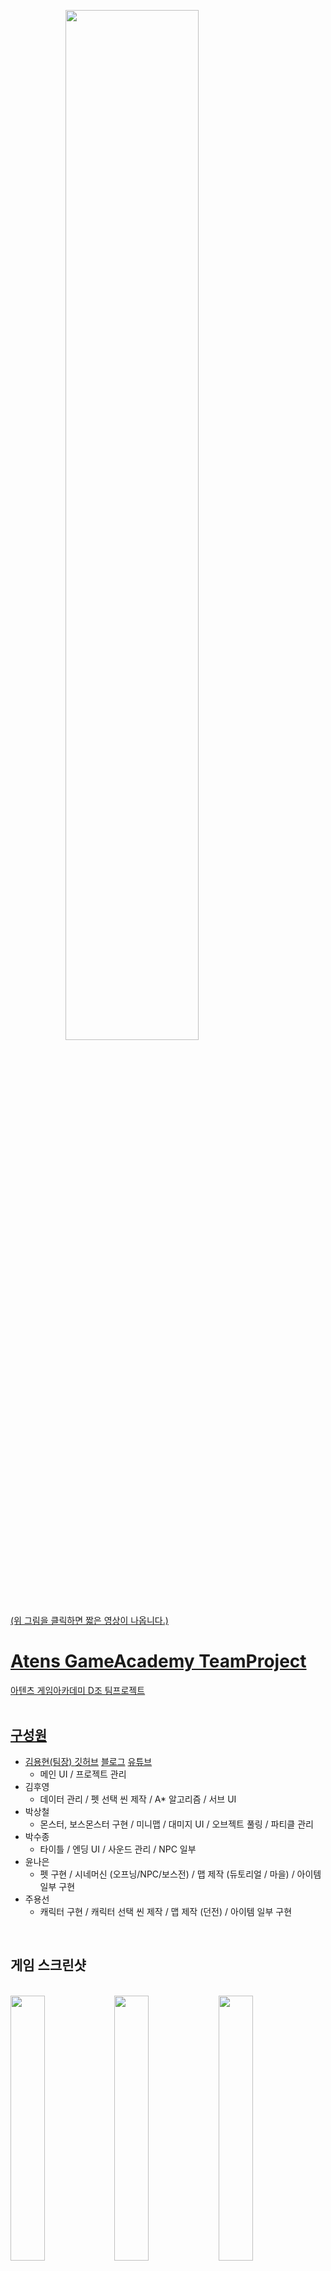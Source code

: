 <!--<img src="https://capsule-render.vercel.app/api?type=waving&color=gradient&customColorList=1,50&height=150&section=header&text=Dinosaur%World&fontSize=40&fontAlign=20&fontAlignY=30&fontColor=ffffff"/>-->

<!--<hr width=66.5% border=none;/>-->

<a href="https://www.youtube.com/watch?v=vOQgDTH6m5A" target="_blank"><img src="https://user-images.githubusercontent.com/64481653/209466340-256dae25-f768-41cf-924c-38549625d4f3.png" style="display: block; margin: 0 auto; width:65%; height:65%;"/>
<br>

(위 그림을 클릭하면 짧은 영상이 나옵니다.)

# Atens GameAcademy TeamProject
아텐츠 게임아카데미 D조 팀프로젝트
<br>
<br>
## 구성원
+ 김용현(팀장) [깃허브](https://github.com/Hungry-Troll) [블로그](https://blog.naver.com/i_am_gamer) [유튜브](https://www.youtube.com/channel/UC1vY8HLaBPPzphSV4-8ZcLw)
  + 메인 UI / 프로젝트 관리
+ 김후영
  + 데이터 관리 / 펫 선택 씬 제작 / A* 알고리즘 / 서브 UI
+ 박상철
  + 몬스터, 보스몬스터 구현 / 미니맵 / 대미지 UI / 오브젝트 풀링 / 파티클 관리
+ 박수종
  + 타이틀 / 엔딩 UI / 사운드 관리 / NPC 일부
+ 윤나은
  + 펫 구현 / 시네머신 (오프닝/NPC/보스전) / 맵 제작 (듀토리얼 / 마을) / 아이템 일부 구현
+ 주용선
  + 캐릭터 구현 / 캐릭터 선택 씬 제작 / 맵 제작 (던전) / 아이템 일부 구현
<br>

## 게임 스크린샷
<br>
<div>
<section>
<img src="https://user-images.githubusercontent.com/64481653/209461367-feae015c-7830-4ca0-bd80-3d80ef03f583.PNG" style="float: left;  width:33%; height:33%;"/>
<img src="https://user-images.githubusercontent.com/64481653/209461348-46100877-4827-402e-a982-6cc5036a4cd4.PNG" style="float: left; width:33%; height:33%;"/>
</section>
<section>
<img src="https://user-images.githubusercontent.com/64481653/209461350-544334a3-53de-4efc-afbf-28db09eaf033.PNG" style="float: left; width:33%; height:33%;"/>
<img src="https://user-images.githubusercontent.com/64481653/209461346-58289a75-110c-47db-9252-ab3d2b777933.PNG" style="float: left; width:33%; height:33%;"/>
</section>
<section>
<img src="https://user-images.githubusercontent.com/64481653/209461353-797b7306-95bc-4c39-9f2f-f15f948f7d54.PNG" style="float: left; width:33%; height:33%;"/>
<img src="https://user-images.githubusercontent.com/64481653/209461352-617fc0f3-95b1-4073-9425-07ecb7d488ac.PNG" style="float: left; width:33%; height:33%;"/>
</section>
<section>
<img src="https://user-images.githubusercontent.com/64481653/209461366-0775dc16-88c8-44f5-91a1-34190e02d236.PNG" style="float: left; width:33%; height:33%;"/>
<img src="https://user-images.githubusercontent.com/64481653/209461358-98f1ccf5-825e-486a-9bfd-7aa64b24e0ec.PNG" style="float: left; width:33%; height:33%;"/>
</section>
<section>
<img src="https://user-images.githubusercontent.com/64481653/209461359-ba63668f-4dad-42bc-8158-c2d60b3bd0a4.PNG" style="float: left; width:33%; height:33%;"/>
<img src="https://user-images.githubusercontent.com/64481653/209461361-f871b20b-cc72-456a-a75a-129120cd79c0.PNG" style="float: left; width:33%; height:33%;"/>
</section>
<section>
<img src="https://user-images.githubusercontent.com/64481653/209461362-d4633071-cab3-4199-9e1f-d5d2ddbac360.PNG" style="float: left; width:33%; height:33%;"/>
<img src="https://user-images.githubusercontent.com/64481653/209461363-c6fe3ed9-36c0-40e2-9bcf-f82af6a3100f.png" style="float: left; width:33%; height:33%;"/>
</section>
<section>
<img src="https://user-images.githubusercontent.com/64481653/209461364-ad8d1c52-f943-45bc-9e83-d3f542b3397e.png" style="float: left; width:33%; height:33%;"/>
<img src="https://user-images.githubusercontent.com/64481653/209461365-2578b77e-334e-40ac-a846-f6a806d6cc79.png" style="float: left; width:33%; height:33%;"/>
</section>
<section>
<img src="https://user-images.githubusercontent.com/64481653/209461368-220fd3d0-d9c1-48d7-aabf-5ba0f72e6ed0.png" style="float: left; width:33%; height:33%;"/>
<img src="https://user-images.githubusercontent.com/64481653/209461369-553a66fb-a3b3-481a-a84a-1100c79ba7af.png" style="float: left; width:33%; height:33%;"/>
</div>

## 플레이 영상
<a href="https://youtu.be/Z7N_vioZMyA" target="_blank"><img src="https://user-images.githubusercontent.com/64481653/209461351-c94a847b-8fbd-442c-9170-9c5de1901d04.png" style="float: left; width:65%; height:65%;"/>
<br>

(위 그림을 클릭하면 플레이 영상이 나옵니다.)
